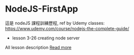 # NodeJS-FirstApp
這是 nodeJS 課程訓練歷程, ref by Udemy classes: https://www.udemy.com/course/nodejs-the-complete-guide/
- lesson 3-26 creating node server

All lesson description [Read more](https://extreme-amethyst-885.notion.site/understanding-the-basic-d2c890029de1430c935fc3309c878447?pvs=4)